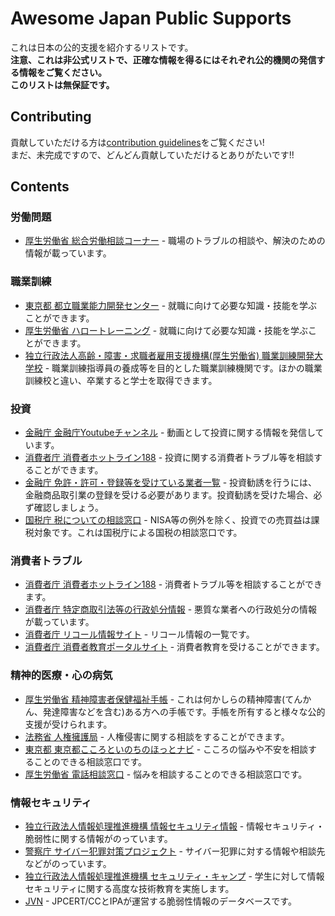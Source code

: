 # Awesome Japan Public Supports
これは日本の公的支援を紹介するリストです。     
**注意、これは非公式リストで、正確な情報を得るにはそれぞれ公的機関の発信する情報をご覧ください。**    
**このリストは無保証です。**

## Contributing
貢献していただける方は[contribution guidelines](CONTRIBUTING.md)をご覧ください!   
まだ、未完成ですので、どんどん貢献していただけるとありがたいです!!

## Contents

### 労働問題
* [厚生労働省 総合労働相談コーナー](https://www.mhlw.go.jp/general/seido/chihou/kaiketu/soudan.html) - 職場のトラブルの相談や、解決のための情報が載っています。

### 職業訓練
* [東京都 都立職業能力開発センター](https://www.hataraku.metro.tokyo.lg.jp/kyushokusha-kunren/school/) - 就職に向けて必要な知識・技能を学ぶことができます。
* [厚生労働省 ハロートレーニング](https://www.mhlw.go.jp/stf/seisakunitsuite/bunya/koyou_roudou/jinzaikaihatsu/hellotraining_top.html) - 就職に向けて必要な知識・技能を学ぶことができます。
* [独立行政法人高齢・障害・求職者雇用支援機構(厚生労働省) 職業訓練開発大学校](https://www.uitec.jeed.go.jp/) - 職業訓練指導員の養成等を目的とした職業訓練機関です。ほかの職業訓練校と違い、卒業すると学士を取得できます。

### 投資
* [金融庁 金融庁Youtubeチャンネル](https://www.youtube.com/channel/UCpIgZIDc-ptkZZTvzqlwGQg) - 動画として投資に関する情報を発信しています。
* [消費者庁 消費者ホットライン188](https://www.caa.go.jp/policies/policy/local_cooperation/local_consumer_administration/hotline/) - 投資に関する消費者トラブル等を相談することができます。
* [金融庁 免許・許可・登録等を受けている業者一覧](https://www.fsa.go.jp/menkyo/menkyo.html#kinyushohin) - 投資勧誘を行うには、金融商品取引業の登録を受ける必要があります。投資勧誘を受けた場合、必ず確認しましょう。
* [国税庁 税についての相談窓口](https://www.nta.go.jp/taxes/shiraberu/shirabekata/9200.htm) - NISA等の例外を除く、投資での売買益は課税対象です。これは国税庁による国税の相談窓口です。

### 消費者トラブル
* [消費者庁 消費者ホットライン188](https://www.caa.go.jp/policies/policy/local_cooperation/local_consumer_administration/hotline/) - 消費者トラブル等を相談することができます。
* [消費者庁 特定商取引法等の行政処分情報](https://www.caa.go.jp/policies/policy/consumer_transaction/release/) - 悪質な業者への行政処分の情報が載っています。
* [消費者庁 リコール情報サイト](https://www.recall.caa.go.jp/) - リコール情報の一覧です。
* [消費者庁 消費者教育ポータルサイト](https://www.kportal.caa.go.jp/) - 消費者教育を受けることができます。

### 精神的医療・心の病気
* [厚生労働省 精神障害者保健福祉手帳](https://www.mhlw.go.jp/kokoro/support/certificate.html) - これは何かしらの精神障害(てんかん、発達障害などを含む)ある方への手帳です。手帳を所有すると様々な公的支援が受けられます。
* [法務省 人権擁護局](https://www.moj.go.jp/JINKEN/) - 人権侵害に関する相談をすることができます。
* [東京都 東京都こころといのちのほっとナビ](https://www.fukushihoken.metro.tokyo.lg.jp/kokonavi/) - こころの悩みや不安を相談することのできる相談窓口です。
* [厚生労働省 電話相談窓口](https://www.mhlw.go.jp/mamorouyokokoro/soudan/tel/) - 悩みを相談することのできる相談窓口です。

### 情報セキュリティ
* [独立行政法人情報処理推進機構 情報セキュリティ情報](https://www.ipa.go.jp/security/) - 情報セキュリティ・脆弱性に関する情報がのっています。
* [警察庁 サイバー犯罪対策プロジェクト](https://www.npa.go.jp/cyber/index.html) - サイバー犯罪に対する情報や相談先などがのっています。
* [独立行政法人情報処理推進機構 セキュリティ・キャンプ](https://www.ipa.go.jp/jinzai/camp/index.html) - 学生に対して情報セキュリティに関する高度な技術教育を実施します。
* [JVN](https://jvn.jp/) - JPCERT/CCとIPAが運営する脆弱性情報のデータベースです。

